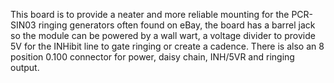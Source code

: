 This board is to provide a neater and more reliable mounting for the PCR-SIN03 ringing generators often found on eBay,
the board has a barrel jack so the module can be powered by a wall wart, a voltage divider to provide 5V for the INHibit line
to gate ringing or create a cadence. There is also an 8 position 0.100 connector for power, daisy chain, INH/5VR and ringing output.
